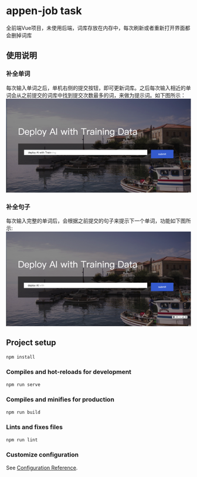 # appen-job task 
全前端Vue项目，未使用后端，词库存放在内存中，每次刷新或者重新打开界面都会删掉词库
## 使用说明

### 补全单词
每次输入单词之后，单机右侧的提交按钮，即可更新词库。之后每次输入相近的单词会从之前提交的词库中找到提交次数最多的词，来做为提示词。如下图所示：
![avatar](src/images/demo.png)

### 补全句子
每次输入完整的单词后，会根据之前提交的句子来提示下一个单词，功能如下图所示:
![avatar](src/images/iShot2020-04-26下午02.12.42.png)
## Project setup
```
npm install
```

### Compiles and hot-reloads for development
```
npm run serve
```

### Compiles and minifies for production
```
npm run build
```

### Lints and fixes files
```
npm run lint
```

### Customize configuration
See [Configuration Reference](https://cli.vuejs.org/config/).
